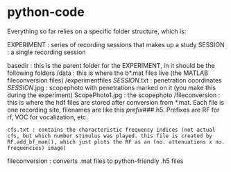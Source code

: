 python-code
===========

Everything so far relies on a specific folder structure, which is:

EXPERIMENT : series of recording sessions that makes up a study
SESSION : a single recording session

basedir : this is the parent folder for the EXPERIMENT, in it should be the following folders
	/data : this is where the b*.mat files live (the MATLAB fileconversion files)
	/experimentfiles
	 	*SESSION*.txt : penetration coordinates
		*SESSION*.jpg : scopephoto with penetrations marked on it (you make this during the experiment)
		ScopePhoto1.jpg : the scopephoto
	/fileconversion : this is where the hdf files are stored after conversion from *.mat. Each file is one recording site, filenames are like this *prefix*###.h5. Prefixes are RF for rf, VOC for vocalization, etc.
	
	cfs.txt : contains the characteristic frequency indices (not actual cfs, but which number stimulus was played. this file is created by RF.add_bf_man(), which just plots the RF as an (no. attenuations x no. frequencies) image)
	


fileconversion : converts .mat files to python-friendly .h5 files

